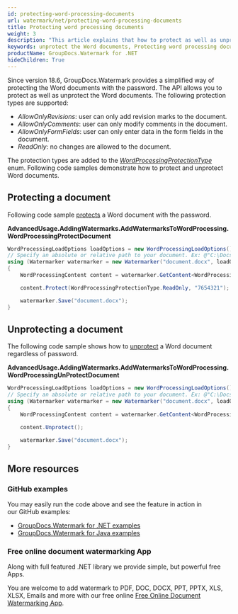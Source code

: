 ```yaml
---
id: protecting-word-processing-documents
url: watermark/net/protecting-word-processing-documents
title: Protecting word processing documents
weight: 3
description: "This article explains that how to protect as well as unprotect the Word documents."
keywords: unprotect the Word documents, Protecting word processing documents
productName: GroupDocs.Watermark for .NET
hideChildren: True
---
```

Since version 18.6, GroupDocs.Watermark provides a simplified way of protecting the Word documents with the password. The API allows you to protect as well as unprotect the Word documents. The following protection types are supported:

* *AllowOnlyRevisions*: user can only add revision marks to the document.
* *AllowOnlyComments*: user can only modify comments in the document.
* *AllowOnlyFormFields*: user can only enter data in the form fields in the document.
* *ReadOnly*: no changes are allowed to the document.

The protection types are added to the [*WordProcessingProtectionType*](https://reference.groupdocs.com/net/watermark/groupdocs.watermark.contents.wordprocessing/wordprocessingprotectiontype) enum. Following code samples demonstrate how to protect and unprotect Word documents.

## Protecting a document

Following code sample [protects](https://reference.groupdocs.com/net/watermark/groupdocs.watermark.contents.wordprocessing/wordprocessingcontent/methods/protect) a Word document with the password.

**AdvancedUsage.AddingWatermarks.AddWatermarksToWordProcessing.WordProcessingProtectDocument**

```csharp
WordProcessingLoadOptions loadOptions = new WordProcessingLoadOptions();
// Specify an absolute or relative path to your document. Ex: @"C:\Docs\document.docx"
using (Watermarker watermarker = new Watermarker("document.docx", loadOptions))
{
    WordProcessingContent content = watermarker.GetContent<WordProcessingContent>();

    content.Protect(WordProcessingProtectionType.ReadOnly, "7654321");

    watermarker.Save("document.docx");
}
```

## Unprotecting a document

The following code sample shows how to [unprotect](https://reference.groupdocs.com/net/watermark/groupdocs.watermark.contents.wordprocessing/wordprocessingcontent/methods/unprotect) a Word document regardless of password.

**AdvancedUsage.AddingWatermarks.AddWatermarksToWordProcessing.WordProcessingUnProtectDocument**

```csharp
WordProcessingLoadOptions loadOptions = new WordProcessingLoadOptions();
// Specify an absolute or relative path to your document. Ex: @"C:\Docs\document.docx"
using (Watermarker watermarker = new Watermarker("document.docx", loadOptions))
{
    WordProcessingContent content = watermarker.GetContent<WordProcessingContent>();

    content.Unprotect();

    watermarker.Save("document.docx");
}
```

## More resources

### GitHub examples

You may easily run the code above and see the feature in action in our GitHub examples:

* [GroupDocs.Watermark for .NET examples](https://github.com/groupdocs-watermark/GroupDocs.Watermark-for-.NET)
* [GroupDocs.Watermark for Java examples](https://github.com/groupdocs-watermark/GroupDocs.Watermark-for-Java)

### Free online document watermarking App

Along with full featured .NET library we provide simple, but powerful free Apps.

You are welcome to add watermark to PDF, DOC, DOCX, PPT, PPTX, XLS, XLSX, Emails and more with our free online [Free Online Document Watermarking App](https://products.groupdocs.app/watermark).
